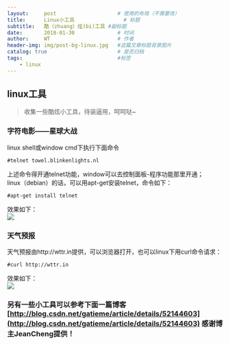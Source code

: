 ```yaml
---
layout:     post   				    # 使用的布局（不需要改）
title:      Linux小工具 				# 标题 
subtitle:   酷（zhuang）炫(bi)工具 #副标题
date:       2018-01-30 				# 时间
author:     WT 						# 作者
header-img: img/post-bg-linux.jpg 	#这篇文章标题背景图片
catalog: true 						# 是否归档
tags:								#标签
    - linux
---
```


## linux工具
>收集一些酷炫小工具，待装逼用，呵呵哒~

### 字符电影——星球大战
linux shell或window cmd下执行下面命令  

    #telnet towel.blinkenlights.nl
	
上述命令得开通telnet功能，window可以去控制面板-程序功能那里开通；  
linux（debian）的话，可以用apt-get安装telnet，命令如下：  

    #apt-get install telnet

效果如下：  
![](https://i.imgur.com/BlUXaQy.png) 

### 天气预报
天气预报由http://wttr.in提供，可以浏览器打开，也可以linux下用curl命令请求：  

    #curl http://wttr.in  

效果如下：  
![](https://i.imgur.com/wUgGeZD.png)  

### 另有一些小工具可以参考下面一篇博客[http://blog.csdn.net/gatieme/article/details/52144603](http://blog.csdn.net/gatieme/article/details/52144603) 感谢博主JeanCheng提供！